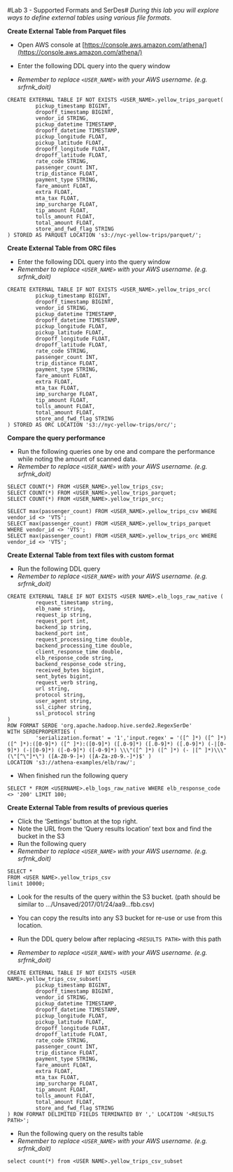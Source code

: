 #Lab 3 - Supported Formats and SerDes#
*During this lab you will explore ways to define external tables using various file formats.*

**Create External Table from Parquet files**
- Open AWS console at [https://console.aws.amazon.com/athena/](https://console.aws.amazon.com/athena/)

- Enter the following DDL query into the query window
- *Remember to replace `<USER_NAME>` with your AWS username. (e.g. srfrnk_doit)*
```
CREATE EXTERNAL TABLE IF NOT EXISTS <USER_NAME>.yellow_trips_parquet(
         pickup_timestamp BIGINT,
         dropoff_timestamp BIGINT,
         vendor_id STRING,
         pickup_datetime TIMESTAMP,
         dropoff_datetime TIMESTAMP,
         pickup_longitude FLOAT,
         pickup_latitude FLOAT,
         dropoff_longitude FLOAT,
         dropoff_latitude FLOAT,
         rate_code STRING,
         passenger_count INT,
         trip_distance FLOAT,
         payment_type STRING,
         fare_amount FLOAT,
         extra FLOAT,
         mta_tax FLOAT,
         imp_surcharge FLOAT,
         tip_amount FLOAT,
         tolls_amount FLOAT,
         total_amount FLOAT,
         store_and_fwd_flag STRING
) STORED AS PARQUET LOCATION 's3://nyc-yellow-trips/parquet/';
```

**Create External Table from ORC files**
- Enter the following DDL query into the query window
- *Remember to replace `<USER_NAME>` with your AWS username. (e.g. srfrnk_doit)*

```
CREATE EXTERNAL TABLE IF NOT EXISTS <USER_NAME>.yellow_trips_orc(
         pickup_timestamp BIGINT,
         dropoff_timestamp BIGINT,
         vendor_id STRING,
         pickup_datetime TIMESTAMP,
         dropoff_datetime TIMESTAMP,
         pickup_longitude FLOAT,
         pickup_latitude FLOAT,
         dropoff_longitude FLOAT,
         dropoff_latitude FLOAT,
         rate_code STRING,
         passenger_count INT,
         trip_distance FLOAT,
         payment_type STRING,
         fare_amount FLOAT,
         extra FLOAT,
         mta_tax FLOAT,
         imp_surcharge FLOAT,
         tip_amount FLOAT,
         tolls_amount FLOAT,
         total_amount FLOAT,
         store_and_fwd_flag STRING
) STORED AS ORC LOCATION 's3://nyc-yellow-trips/orc/';
```

**Compare the query performance**
- Run the following queries one by one and compare the performance while noting the amount of scanned data.
- *Remember to replace `<USER_NAME>` with your AWS username. (e.g. srfrnk_doit)*

```
SELECT COUNT(*) FROM <USER_NAME>.yellow_trips_csv;
SELECT COUNT(*) FROM <USER_NAME>.yellow_trips_parquet;
SELECT COUNT(*) FROM <USER_NAME>.yellow_trips_orc;
```

```
SELECT max(passenger_count) FROM <USER_NAME>.yellow_trips_csv WHERE vendor_id <> 'VTS';
SELECT max(passenger_count) FROM <USER_NAME>.yellow_trips_parquet WHERE vendor_id <> 'VTS';
SELECT max(passenger_count) FROM <USER_NAME>.yellow_trips_orc WHERE vendor_id <> 'VTS';
```

**Create External Table from text files with custom format**
- Run the following DDL query
- *Remember to replace `<USER_NAME>` with your AWS username. (e.g. srfrnk_doit)*

```
CREATE EXTERNAL TABLE IF NOT EXISTS <USER NAME>.elb_logs_raw_native (
         request_timestamp string,
         elb_name string,
         request_ip string,
         request_port int,
         backend_ip string,
         backend_port int,
         request_processing_time double,
         backend_processing_time double,
         client_response_time double,
         elb_response_code string,
         backend_response_code string,
         received_bytes bigint,
         sent_bytes bigint,
         request_verb string,
         url string,
         protocol string,
         user_agent string,
         ssl_cipher string,
         ssl_protocol string 
) 
ROW FORMAT SERDE 'org.apache.hadoop.hive.serde2.RegexSerDe'
WITH SERDEPROPERTIES (
         'serialization.format' = '1','input.regex' = '([^ ]*) ([^ ]*) ([^ ]*):([0-9]*) ([^ ]*):([0-9]*) ([.0-9]*) ([.0-9]*) ([.0-9]*) (-|[0-9]*) (-|[0-9]*) ([-0-9]*) ([-0-9]*) \\\"([^ ]*) ([^ ]*) (- |[^ ]*)\\\" (\"[^\"]*\") ([A-Z0-9-]+) ([A-Za-z0-9.-]*)$' )
LOCATION 's3://athena-examples/elb/raw/';
```

- When finished run the following query

```
SELECT * FROM <USERNAME>.elb_logs_raw_native WHERE elb_response_code <> '200' LIMIT 100;
```

**Create External Table from results of previous queries**
- Click the ‘Settings’ button at the top right.
- Note the URL from the ‘Query results location’ text box and find the bucket in the S3
- Run the following query
- *Remember to replace `<USER_NAME>` with your AWS username. (e.g. srfrnk_doit)*

```
SELECT * 
FROM <USER NAME>.yellow_trips_csv 
limit 10000;
```

- Look for the results of the query within the S3 bucket. (path should be similar to .../Unsaved/2017/01/24/aa9...fbb.csv)

- You can copy the results into any S3 bucket for re-use or use from this location.
- Run the DDL query below after replacing `<RESULTS PATH>` with this path  
- *Remember to replace `<USER_NAME>` with your AWS username. (e.g. srfrnk_doit)*
```
CREATE EXTERNAL TABLE IF NOT EXISTS <USER NAME>.yellow_trips_csv_subset(
         pickup_timestamp BIGINT,
         dropoff_timestamp BIGINT,
         vendor_id STRING,
         pickup_datetime TIMESTAMP,
         dropoff_datetime TIMESTAMP,
         pickup_longitude FLOAT,
         pickup_latitude FLOAT,
         dropoff_longitude FLOAT,
         dropoff_latitude FLOAT,
         rate_code STRING,
         passenger_count INT,
         trip_distance FLOAT,
         payment_type STRING,
         fare_amount FLOAT,
         extra FLOAT,
         mta_tax FLOAT,
         imp_surcharge FLOAT,
         tip_amount FLOAT,
         tolls_amount FLOAT,
         total_amount FLOAT,
         store_and_fwd_flag STRING
) ROW FORMAT DELIMITED FIELDS TERMINATED BY ',' LOCATION '<RESULTS PATH>';
```

- Run the following query on the results table
- *Remember to replace `<USER_NAME>` with your AWS username. (e.g. srfrnk_doit)*
```
select count(*) from <USER NAME>.yellow_trips_csv_subset
```


